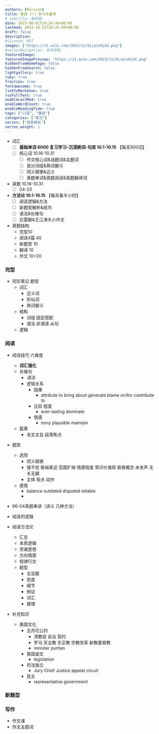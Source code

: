 ```yaml
---
authors: [Ralvine]
title: 英语（一）学习与备考
# subtitle: 副标题.
date: 2023-08-01T20:20:40+08:00
lastmod: 2023-10-22T20:25:40+08:00
draft: false
description: 
#license: MIT
images: ["https://z1.ax1x.com/2023/11/01/pinHjAI.png"]
#seriesNavigation: 系列导航.
featuredImage: 
featuredImagePreview: "https://z1.ax1x.com/2023/11/01/pinHjAI.png"
hiddenFromHomePage: false
hiddenFromSearch: false
lightgallery: true
ruby: true
fraction: true
fontawesome: true
linkToMarkdown: true
rssFullText: true
enableLastMod: true
enableWordCount: true
enableReadingTime: true
tags: ["口语", "雅思"]
categories: ["笔记"]
series: ["自我成长"]
series_weight: 1
---
```


<!--more-->


- 词汇
    - [ ] **基础单词 6000 复习学习-沉浸刷词-句库 10.1-10.15** 【每天500词】
    - [ ] 核心词 10.16-10.31
        - [ ] 作文核心词&话题词&主题词
        - [ ] 高分词组&熟词僻义
        - [ ] 同义替换&近义
        - [ ] 真题单词&真题阅读&真题翻译词
- 真题 10.16-10.31
    - [ ] 04-23
- **方法论 10.1-10.15** 【每天看半小时】
    - [ ] 阅读逻辑&方法
    - [ ] 新题型解析&技巧
    - [ ] 语法&长难句
    - [ ] 石雷鹏&王江涛大小作文

- 真题结构
    - 完型10
    - 阅读4篇 40
    - 新题型 10
    - 翻译 10
    - 作文 10+20



### 完型

- 完形笔记 题型
    - 词汇
        - 近义词
        - 形似词
        - 熟词僻义
    - 结构
        - 词组 固定搭配
        - 语法 非谓语 从句
    - 逻辑
### 阅读

- 阅读技巧 六维度
    - **词汇强化**
    - 长难句
        - *语法*
        - 逻辑关系
            - 因果
                - attribute to bring about generate blame on/for contribute to
            - 比较 程度
                - ever-lasting dominate
            - 情感
                - irony plausible maintain
    - 篇章
        - 全文主旨 段落焦点
- 题型
    - 选项
        - 同义替换
        - 强干扰 极端表述 范围扩缩 情感程度 常识价值观 偷换概念 未发声 无关无据
        - 主体 观点 动作
    - 感情
        - balance outdated disputed reliable
        - 
- 96-04真题串讲（讲义 几种方法）
- 阅读的逻辑
- 阅读方法论
    - 汇总
    - 本质逻辑
    - 灵魂思想
    - 方向情感
    - 规律行文
    - 题型
        - 主旨题
        - 态度
        - 细节
        - 例证
        - 词汇
        - 推理

- 补充知识
    - 美国文化
        - 五月花公约
            - 清教徒 自治 契约
            - 罗马 天主教 东正教 宗教改革 新教基督教
            - minister puritan
        - 美国诞生
            - legislation
        - 司法独立
            - Jury Chief Justice appeal circuit
        - 民主
            - representative government

### 新题型

### 写作

- 作文课
- 作文主题词